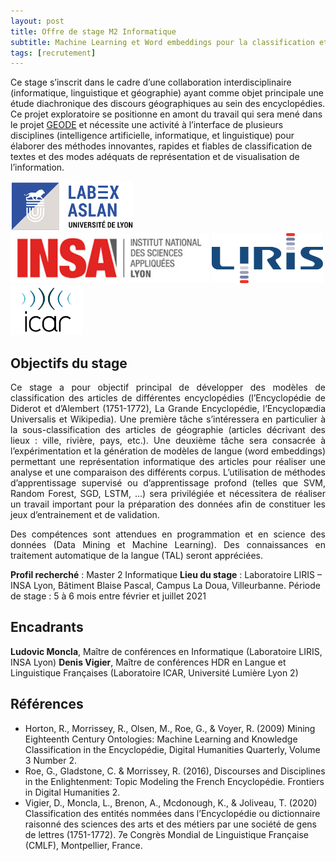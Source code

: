 ```yaml
---
layout: post
title: Offre de stage M2 Informatique
subtitle: Machine Learning et Word embeddings pour la classification et l’analyse d’articles encyclopédiques
tags: [recrutement]
---
```




Ce stage s’inscrit dans le cadre d’une collaboration interdisciplinaire (informatique, linguistique et géographie) ayant comme objet principale une étude diachronique des discours géographiques au sein des encyclopédies. Ce projet exploratoire se positionne en amont du travail qui sera mené dans le projet [GEODE](https://geode-project.github.io/) et nécessite une activité à l’interface de plusieurs disciplines (intelligence artificielle, informatique, et linguistique) pour élaborer des méthodes innovantes, rapides et fiables de classification de textes et des modes adéquats de représentation et de visualisation de l’information.


<img height="80px" src="/assets/img/logos/logo-aslan.png" alt="ASLAN" />
<img height="80px" src="/assets/img/logos/logo-insa.jpg" alt="INSA"/>
<img height="80px" src="/assets/img/logos/logo-liris.png" alt="LIRIS"/>
<img height="80px" src="/assets/img/logos/logo-icar.png" alt="ICAR"/>


## Objectifs du stage

<p style='text-align: justify;'>
Ce stage a pour objectif principal de développer des modèles de classification des articles de différentes encyclopédies (l’Encyclopédie de Diderot et d’Alembert (1751-1772), La Grande Encyclopédie, l’Encyclopædia Universalis et Wikipedia). Une première tâche s’intéressera en particulier à la sous-classification des articles de géographie (articles décrivant des lieux : ville, rivière, pays, etc.). Une deuxième tâche sera consacrée à l’expérimentation et la génération de modèles de langue (word embeddings) permettant une représentation informatique des articles pour réaliser une analyse et une comparaison des différents corpus. L’utilisation de méthodes d’apprentissage supervisé ou d’apprentissage profond (telles que SVM, Random Forest, SGD, LSTM, ...) sera privilégiée et nécessitera de réaliser un travail important pour la préparation des données afin de constituer les jeux d’entrainement et de validation.
</p>

<p style='text-align: justify;'>
Des compétences sont attendues en programmation et en science des données (Data Mining et Machine Learning). Des connaissances en traitement automatique de la langue (TAL) seront appréciées.
</p>

**Profil recherché** : Master 2 Informatique
**Lieu du stage** : Laboratoire LIRIS – INSA Lyon, Bâtiment Blaise Pascal, Campus La Doua, Villeurbanne. Période de stage : 5 à 6 mois entre février et juillet 2021



## Encadrants

**Ludovic Moncla**, Maître de conférences en Informatique (Laboratoire LIRIS, INSA Lyon)
**Denis Vigier​**, Maître de conférences HDR en Langue et Linguistique Françaises (Laboratoire ICAR, Université Lumière Lyon 2)



## Références

* Horton, R., Morrissey, R., Olsen, M., Roe, G., & Voyer, R. (2009) Mining Eighteenth Century Ontologies: Machine Learning and Knowledge Classification in the Encyclopédie, Digital Humanities Quarterly, Volume 3 Number 2.
* Roe, G., Gladstone, C. & Morrissey, R. (2016), Discourses and Disciplines in the Enlightenment: Topic Modeling the French Encyclopédie. Frontiers in Digital Humanities 2.
* Vigier, D., Moncla, L., Brenon, A., Mcdonough, K., & Joliveau, T. (2020) Classification des entités nommées dans l’Encyclopédie ou dictionnaire raisonné des sciences des arts et des métiers par une société de gens de lettres (1751-1772). 7e Congrès Mondial de Linguistique Française (CMLF), Montpellier, France.
